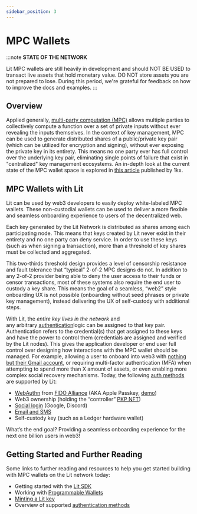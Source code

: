 ```yaml
---
sidebar_position: 3
---
```


# MPC Wallets

:::note
**STATE OF THE NETWORK**

Lit MPC wallets are still heavily in development and should NOT BE USED to transact live assets that hold monetary value. DO NOT store assets you are not prepared to lose. During this period, we're grateful for feedback on how to improve the docs and examples.
:::

## Overview

Applied generally, [multi-party computation (MPC)](https://en.wikipedia.org/wiki/Secure_multi-party_computation) allows multiple parties to collectively compute a function over a set of private inputs without ever revealing the inputs themselves. In the context of key management, MPC can be used to generate distributed shares of a public/private key pair (which can be utilized for encryption and signing), without ever exposing the private key in its entirety. This means no one party ever has full control over the underlying key pair, eliminating single points of failure that exist in "centralized" key management ecosystems. An in-depth look at the current state of the MPC wallet space is explored in [this article](https://medium.com/1kxnetwork/wallets-91c7c3457578) published by 1kx.

## MPC Wallets with Lit

Lit can be used by web3 developers to easily deploy white-labeled MPC wallets. These non-custodial wallets can be used to deliver a more flexible and seamless onboarding experience to users of the decentralized web.

Each key generated by the Lit Network is distributed as shares among each participating node. This means that keys created by Lit never exist in their entirety and no one party can deny service. In order to use these keys (such as when signing a transaction), more than a threshold of key shares must be collected and aggregated.

This two-thirds threshold design provides a level of censorship resistance and fault tolerance that “typical” 2-of-2 MPC designs do not. In addition to any 2-of-2 provider being able to deny the user access to their funds or censor transactions, most of these systems also require the end user to custody a key share. This means the goal of a seamless, “web2” style onboarding UX is not possible (onboarding without seed phrases or private key management), instead delivering the UX of self-custody with additional steps. 

With Lit, the *entire key lives in the network* and any arbitrary [authentication](/sdk/wallets/auth-methods)logic can be assigned to that key pair. Authentication refers to the credential(s) that get assigned to these keys and have the power to control them (credentials are assigned and verified by the Lit nodes). This gives the application developer or end user full control over designing how interactions with the MPC wallet should be managed. For example, allowing a user to onboard into web3 with [nothing but their Gmail account](https://spark.litprotocol.com/wallet-abstraction-with-google-oauth/), or requiring multi-factor authentication (MFA) when attempting to spend more than X amount of assets, or even enabling more complex social recovery mechanisms. Today, the following [auth methods](/sdk/authentication/session-sigs/auth-methods/overview) are supported by Lit:

- [WebAuthn](/pkp/authMethods/webAuthn) from [FIDO Alliance](/sdk/authentication/session-sigs/auth-methods/web-authn) (AKA Apple Passkey, [demo](http://getlit.dev/demo))
- Web3 ownership (holding the “controller” [PKP NFT](https://explorer.litprotocol.com/mint-pkp))
- [Social login](/sdk/authentication/session-sigs/auth-methods/social-login) (Google, Discord)
- [Email and SMS](/sdk/authentication/session-sigs/auth-methods/email-sms)
- Self-custody key (such as a Ledger hardware wallet)

What’s the end goal? Providing a seamless onboarding experience for the next one billion users in web3!

## Getting Started and Further Reading

Some links to further reading and resources to help you get started building with MPC wallets on the Lit network today:

- Getting started with the [Lit SDK](/sdk/installation)
- Working with [Programmable Wallets](/sdk/wallets/intro)
- [Minting a Lit key](/sdk/wallets/minting)
- Overview of supported [authentication methods](/sdk/authentication/session-sigs/auth-methods/overview)
